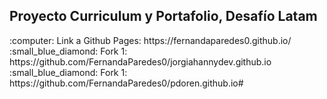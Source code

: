<h2>Proyecto Curriculum y Portafolio, Desafío Latam</h2>
:computer: Link a Github Pages: https://fernandaparedes0.github.io/  <br>
:small_blue_diamond: Fork 1: https://github.com/FernandaParedes0/jorgiahannydev.github.io  <br>
:small_blue_diamond: Fork 1: https://github.com/FernandaParedes0/pdoren.github.io#
